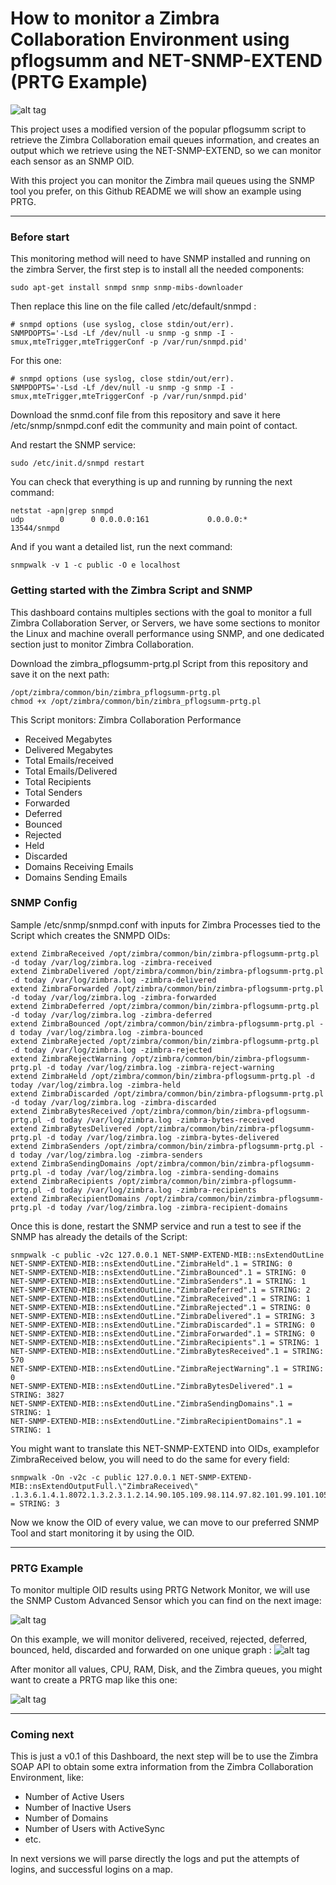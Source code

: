 How to monitor a Zimbra Collaboration Environment using pflogsumm and NET-SNMP-EXTEND (PRTG Example)
===================

![alt tag](https://www.jorgedelacruz.es/wp-content/uploads/2017/08/zimbra-prtg-snmp-018.png)

This project uses a modified version of the popular pflogsumm script to retrieve the Zimbra Collaboration email queues information, and creates an output which we retrieve using the NET-SNMP-EXTEND, so we can monitor each sensor as an SNMP OID.

With this project you can monitor the Zimbra mail queues using the SNMP tool you prefer, on this Github README we will show an example using PRTG.

----------

### Before start
This monitoring method will need to have SNMP installed and running on the zimbra Server, the first step is to install all the needed components:
```
sudo apt-get install snmpd snmp snmp-mibs-downloader
```

Then replace this line on the file called /etc/default/snmpd :
```
# snmpd options (use syslog, close stdin/out/err).
SNMPDOPTS='-Lsd -Lf /dev/null -u snmp -g snmp -I -smux,mteTrigger,mteTriggerConf -p /var/run/snmpd.pid'
```

For this one:
```
# snmpd options (use syslog, close stdin/out/err).
SNMPDOPTS='-Lsd -Lf /dev/null -u snmp -g snmp -I -smux,mteTrigger,mteTriggerConf -p /var/run/snmpd.pid'
```

Download the snmd.conf file from this repository and save it here /etc/snmp/snmpd.conf edit the community and main point of contact.

And restart the SNMP service:
```
sudo /etc/init.d/snmpd restart
```

You can check that everything is up and running by running the next command:
```
netstat -apn|grep snmpd
udp        0      0 0.0.0.0:161             0.0.0.0:*                           13544/snmpd
```

And if you want a detailed list, run the next command:
```
snmpwalk -v 1 -c public -O e localhost
```

### Getting started with the Zimbra Script and SNMP
This dashboard contains multiples sections with the goal to monitor a full Zimbra Collaboration Server, or Servers, we have some sections to monitor the Linux and machine overall performance using SNMP, and one dedicated section just to monitor Zimbra Collaboration.

Download the zimbra_pflogsumm-prtg.pl Script from this repository and save it on the next path: 
```
/opt/zimbra/common/bin/zimbra_pflogsumm-prtg.pl
chmod +x /opt/zimbra/common/bin/zimbra_pflogsumm-prtg.pl
```
This Script monitors:
Zimbra Collaboration Performance
* Received Megabytes
* Delivered Megabytes
* Total Emails/received
* Total Emails/Delivered
* Total Recipients
* Total Senders
* Forwarded
* Deferred
* Bounced
* Rejected
* Held
* Discarded
* Domains Receiving Emails
* Domains Sending Emails

### SNMP Config

Sample /etc/snmp/snmpd.conf with inputs for Zimbra Processes tied to the Script which creates the SNMPD OIDs:

```
extend ZimbraReceived /opt/zimbra/common/bin/zimbra-pflogsumm-prtg.pl -d today /var/log/zimbra.log -zimbra-received
extend ZimbraDelivered /opt/zimbra/common/bin/zimbra-pflogsumm-prtg.pl -d today /var/log/zimbra.log -zimbra-delivered
extend ZimbraForwarded /opt/zimbra/common/bin/zimbra-pflogsumm-prtg.pl -d today /var/log/zimbra.log -zimbra-forwarded
extend ZimbraDeferred /opt/zimbra/common/bin/zimbra-pflogsumm-prtg.pl -d today /var/log/zimbra.log -zimbra-deferred
extend ZimbraBounced /opt/zimbra/common/bin/zimbra-pflogsumm-prtg.pl -d today /var/log/zimbra.log -zimbra-bounced
extend ZimbraRejected /opt/zimbra/common/bin/zimbra-pflogsumm-prtg.pl -d today /var/log/zimbra.log -zimbra-rejected
extend ZimbraRejectWarning /opt/zimbra/common/bin/zimbra-pflogsumm-prtg.pl -d today /var/log/zimbra.log -zimbra-reject-warning
extend ZimbraHeld /opt/zimbra/common/bin/zimbra-pflogsumm-prtg.pl -d today /var/log/zimbra.log -zimbra-held
extend ZimbraDiscarded /opt/zimbra/common/bin/zimbra-pflogsumm-prtg.pl -d today /var/log/zimbra.log -zimbra-discarded
extend ZimbraBytesReceived /opt/zimbra/common/bin/zimbra-pflogsumm-prtg.pl -d today /var/log/zimbra.log -zimbra-bytes-received
extend ZimbraBytesDelivered /opt/zimbra/common/bin/zimbra-pflogsumm-prtg.pl -d today /var/log/zimbra.log -zimbra-bytes-delivered
extend ZimbraSenders /opt/zimbra/common/bin/zimbra-pflogsumm-prtg.pl -d today /var/log/zimbra.log -zimbra-senders
extend ZimbraSendingDomains /opt/zimbra/common/bin/zimbra-pflogsumm-prtg.pl -d today /var/log/zimbra.log -zimbra-sending-domains
extend ZimbraRecipients /opt/zimbra/common/bin/zimbra-pflogsumm-prtg.pl -d today /var/log/zimbra.log -zimbra-recipients
extend ZimbraRecipientDomains /opt/zimbra/common/bin/zimbra-pflogsumm-prtg.pl -d today /var/log/zimbra.log -zimbra-recipient-domains
```

Once this is done, restart the SNMP service and run a test to see if the SNMP has already the details of the Script:

```
snmpwalk -c public -v2c 127.0.0.1 NET-SNMP-EXTEND-MIB::nsExtendOutLine
NET-SNMP-EXTEND-MIB::nsExtendOutLine."ZimbraHeld".1 = STRING: 0
NET-SNMP-EXTEND-MIB::nsExtendOutLine."ZimbraBounced".1 = STRING: 0
NET-SNMP-EXTEND-MIB::nsExtendOutLine."ZimbraSenders".1 = STRING: 1
NET-SNMP-EXTEND-MIB::nsExtendOutLine."ZimbraDeferred".1 = STRING: 2
NET-SNMP-EXTEND-MIB::nsExtendOutLine."ZimbraReceived".1 = STRING: 1
NET-SNMP-EXTEND-MIB::nsExtendOutLine."ZimbraRejected".1 = STRING: 0
NET-SNMP-EXTEND-MIB::nsExtendOutLine."ZimbraDelivered".1 = STRING: 3
NET-SNMP-EXTEND-MIB::nsExtendOutLine."ZimbraDiscarded".1 = STRING: 0
NET-SNMP-EXTEND-MIB::nsExtendOutLine."ZimbraForwarded".1 = STRING: 0
NET-SNMP-EXTEND-MIB::nsExtendOutLine."ZimbraRecipients".1 = STRING: 1
NET-SNMP-EXTEND-MIB::nsExtendOutLine."ZimbraBytesReceived".1 = STRING: 570
NET-SNMP-EXTEND-MIB::nsExtendOutLine."ZimbraRejectWarning".1 = STRING: 0
NET-SNMP-EXTEND-MIB::nsExtendOutLine."ZimbraBytesDelivered".1 = STRING: 3827
NET-SNMP-EXTEND-MIB::nsExtendOutLine."ZimbraSendingDomains".1 = STRING: 1
NET-SNMP-EXTEND-MIB::nsExtendOutLine."ZimbraRecipientDomains".1 = STRING: 1
```

You might want to translate this NET-SNMP-EXTEND into OIDs, examplefor ZimbraReceived below, you will need to do the same for every field:

```
snmpwalk -On -v2c -c public 127.0.0.1 NET-SNMP-EXTEND-MIB::nsExtendOutputFull.\"ZimbraReceived\"
.1.3.6.1.4.1.8072.1.3.2.3.1.2.14.90.105.109.98.114.97.82.101.99.101.105.118.101.100 = STRING: 3
```

Now we know the OID of every value, we can move to our preferred SNMP Tool and start monitoring it by using the OID.

----------

### PRTG Example
To monitor multiple OID results using PRTG Network Monitor, we will use the SNMP Custom Advanced Sensor which you can find on the next image:

![alt tag](https://www.jorgedelacruz.es/wp-content/uploads/2017/08/zimbra-prtg-snmp-011.png)

On this example, we will monitor delivered, received, rejected, deferred, bounced, held, discarded and forwarded on one unique graph :
![alt tag](https://www.jorgedelacruz.es/wp-content/uploads/2017/08/zimbra-prtg-snmp-012.png)

After monitor all values, CPU, RAM, Disk, and the Zimbra queues, you might want to create a PRTG map like this one:

![alt tag](https://www.jorgedelacruz.es/wp-content/uploads/2017/08/zimbra-prtg-snmp-018.png)

----------

### Coming next
This is just a v0.1 of this Dashboard, the next step will be to use the Zimbra SOAP API to obtain some extra information from the Zimbra Collaboration Environment, like:
* Number of Active Users
* Number of Inactive Users
* Number of Domains
* Number of Users with ActiveSync
* etc.

In next versions we will parse directly the logs and put the attempts of logins, and successful logins on a map.